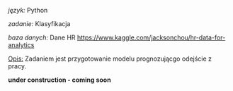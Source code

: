 _język:_  Python

_zadanie:_  Klasyfikacja

_baza danych:_ Dane HR https://www.kaggle.com/jacksonchou/hr-data-for-analytics


<u>Opis:</u>
Zadaniem jest przygotowanie modelu prognozującgo odejście z pracy.


**under construction - coming soon**